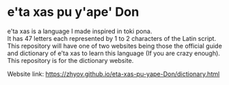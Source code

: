 # e'ta xas pu y'ape' Don
e'ta xas is a language I made inspired in toki pona.<br>
It has 47 letters each represented by 1 to 2 characters of the Latin script.<br>
This repository will have one of two websites being those the official guide and dictionary of e'ta xas to learn this language (If you are crazy enough).<br>
This repository is for the dictionary website.

Website link: https://zhyov.github.io/eta-xas-pu-yape-Don/dictionary.html
